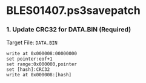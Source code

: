 # BLES01407.ps3savepatch

### 1. Update CRC32 for DATA.BIN (Required)

Target File: `DATA.BIN`

```
write at 0x000008:00000000
set pointer:eof+1
set range:0x000000,pointer
set [hash]:CRC32
write at 0x000008:[hash]
```

